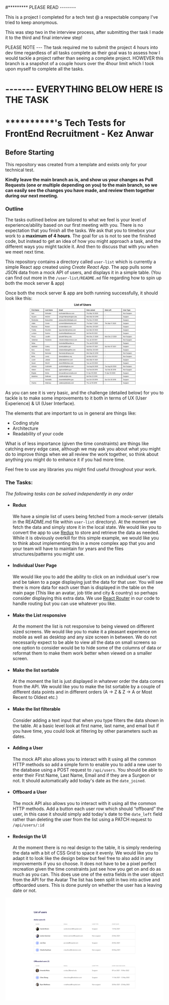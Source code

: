 #********* PLEASE READ --------

This is a project I completed for a tech test @ a respectable company I've tried to keep anonymous.

This was step two in the interview process, after submitting ther task I made it to the third and final interview step!

PLEASE NOTE --- The task required me to submit the project 4 hours into dev time regardless of all tasks complete as their goal was to assess how I would tackle a project rather than seeing a complete project. HOWEVER this branch is a snapshot of a couple hours over the 4hour limit which I took upon myself to complete all the tasks.

# ------- EVERYTHING BELOW HERE IS THE TASK 

# **********'s Tech Tests for FrontEnd Recruitment - Kez Anwar

## Before Starting
This repository was created from a template and exists only for your technical test. 

**Kindly leave the main branch as is, and show us your changes as Pull Requests (one or multiple depending on you) to the main branch, so we can easily see the changes you have made, and review them together during our next meeting.**

### Outline
The tasks outlined below are tailored to what we feel is your level of experience/ability based on our first meeting with you. There is no expectation that you finish all the tasks. We ask that you to timebox your work to a **maximum of 4 hours**. The goal for us is not to see the finished code, but instead to get an idea of how you might approach a task, and the different ways you might tackle it. And then to discuss that with you when we meet next time.

This repository contains a directory called `user-list` which is currently a simple React app created using _Create React App_. 
The app pulls some JSON data from a mock API of users, and displays it in a simple table. 
(You can find out more in the `/user-list/README.md` file regarding how to spin up both the mock server & app)

Once both the mock server & app are both running successfully, it should look like this:
![](screenshots/Screenshot1.png "Initial app with data from mock server")

As you can see it is very basic, and the challenge (detailed below) for you to tackle is to make some improvements to it both in terms of UX (User Experience) & UI (User Interface).
  
The elements that are important to us in general are things like:
- Coding style
- Architecture
- Readability of your code
  
What is of less importance (given the time constraints) are things like catching every edge case, although we may ask you about what you might do to improve things when we all review the work together, so think about anything you might do to enhance it if you had more time.

Feel free to use any libraries you might find useful throughout your work.


### The Tasks:
_The following tasks can be solved independently in any order_

- #### Redux
    We have a simple list of users being fetched from a mock-server (details in the README.md file within `user-list` directory).
At the moment we fetch the data and simply store it in the local state.
We would like you to convert the app to use [Redux](https://redux.js.org/) to store and retrieve the data as needed.
While it is obviously overkill for this simple example, we would like you to think about implementing this in a more complex app that you and your team will have to maintain for years and the files structures/patterns you might use.

- #### Individual User Page
    We would like you to add the ability to click on an individual user's row and be taken to a page displaying just the data for that user.
You will see there is more data for each user than is displayed in the table on the main page (This like an avatar, job title and city & country) so perhaps consider displaying this extra data.
We use [React Router](https://reactrouter.com/) in our code to handle routing but you can use whatever you like.

- #### Make the List responsive
    At the moment the list is not responsive to being viewed on different sized screens.
We would like you to make it a pleasant experience on mobile as well as desktop and any size screen in between.
We do not necessarily expect to be able to view all the data on small screens so one option to consider would be to hide some of the columns of data or reformat them to make them work better when viewed on a smaller screen.

- #### Make the list sortable
    At the moment the list is just displayed in whatever order the data comes from the API.
We would like you to make the list sortable by a couple of different data points and in different orders (A -> Z & Z -> A or Most Recent to Oldest etc.)

- #### Make the list filterable
    Consider adding a text input that when you type filters the data shown in the table. At a basic level look at first name, last name, and email but if you have time, you could look at filtering by other parameters such as dates.

- #### Adding a User
    The mock API also allows you to interact with it using all the common HTTP methods so add a simple form to enable you to add a new user to the database using a POST request to `/api/users`.
You should be able to enter their First Name, Last Name, Email and if they are a Surgeon or not. It should automatically add today's date as the `date_joined`.

- #### Offboard a User
    The mock API also allows you to interact with it using all the common HTTP methods. Add a button each user row which should “offboard” the user, in this case it should simply add today's date to the `date_left` field rather than deleting the user from the list using a PATCH request to `/api/users/:id`
    
- #### Redesign the UI
    At the moment there is no real design to the table, it is simply rendering the data with a bit of CSS Grid to space it evenly.
We would like you to adapt it to look like the design below but feel free to also add in any improvements if you so choose.
It does not have to be a pixel perfect recreation given the time constraints just see how you get on and do as much as you can.
This does use one of the extra fields in the user object from the API for the Avatar
The list has been split in two into active and offboarded users. This is done purely on whether the user has a leaving date or not.

![](screenshots/Screenshot2.png)
